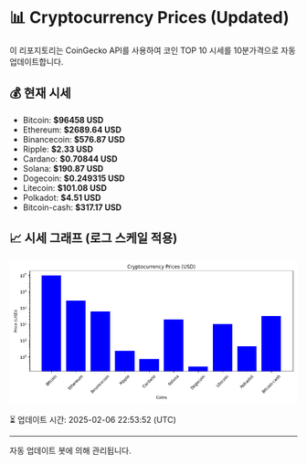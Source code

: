
# 📊 Cryptocurrency Prices (Updated)

이 리포지토리는 CoinGecko API를 사용하여 코인 TOP 10 시세를 10분가격으로 자동 업데이트합니다.

## 💰 현재 시세
- Bitcoin: **$96458 USD**
- Ethereum: **$2689.64 USD**
- Binancecoin: **$576.87 USD**
- Ripple: **$2.33 USD**
- Cardano: **$0.70844 USD**
- Solana: **$190.87 USD**
- Dogecoin: **$0.249315 USD**
- Litecoin: **$101.08 USD**
- Polkadot: **$4.51 USD**
- Bitcoin-cash: **$317.17 USD**

## 📈 시세 그래프 (로그 스케일 적용)
![Crypto Prices](crypto_prices.png)

⏳ 업데이트 시간: 2025-02-06 22:53:52 (UTC)

---
자동 업데이트 봇에 의해 관리됩니다.
